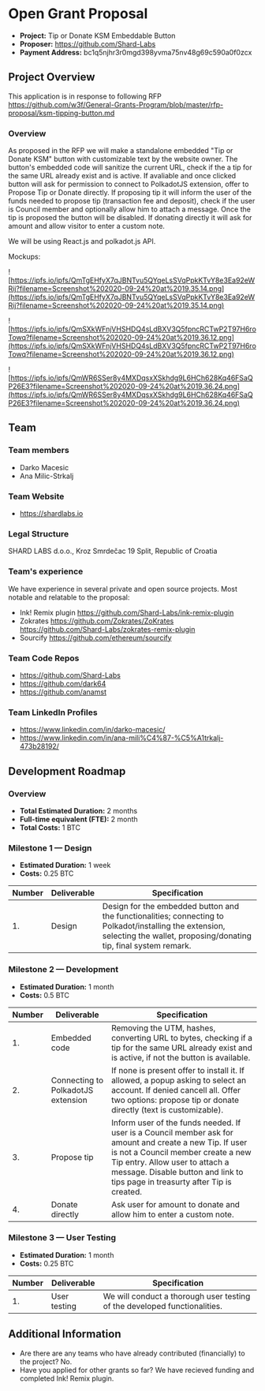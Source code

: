 # Open Grant Proposal

- **Project:** Tip or Donate KSM Embeddable Button
- **Proposer:** https://github.com/Shard-Labs
- **Payment Address:** bc1q5njhr3r0mgd398yvma75nv48g69c590a0f0zcx

## Project Overview

This application is in response to following RFP https://github.com/w3f/General-Grants-Program/blob/master/rfp-proposal/ksm-tipping-button.md

### Overview

As proposed in the RFP we will make a standalone embedded "Tip or Donate KSM" button with customizable text by the website owner. The button's embedded code will sanitize the current URL, check if the a tip for the same URL already exist and is active. If avaliable and once clicked button will ask for permission to connect to PolkadotJS extension, offer to Propose Tip or Donate directly. If proposing tip it will inform the user of the funds needed to propose tip (transaction fee and deposit), check if the user is Council member and optionally allow him to attach a message. Once the tip is proposed the button will be disabled. If donating directly it will ask for amount and allow visitor to enter a custom note.

We will be using React.js and polkadot.js API.

Mockups:

![https://ipfs.io/ipfs/QmTgEHfyX7qJBNTvu5QYqeLsSVqPpkKTvY8e3Ea92eWRij?filename=Screenshot%202020-09-24%20at%2019.35.14.png](https://ipfs.io/ipfs/QmTgEHfyX7qJBNTvu5QYqeLsSVqPpkKTvY8e3Ea92eWRij?filename=Screenshot%202020-09-24%20at%2019.35.14.png)

![https://ipfs.io/ipfs/QmSXkWFnjVHSHDQ4sLdBXV3Q5fpncRCTwP2T97H6roTowq?filename=Screenshot%202020-09-24%20at%2019.36.12.png](https://ipfs.io/ipfs/QmSXkWFnjVHSHDQ4sLdBXV3Q5fpncRCTwP2T97H6roTowq?filename=Screenshot%202020-09-24%20at%2019.36.12.png)

![https://ipfs.io/ipfs/QmWR6SSer8y4MXDqsxXSkhdg9L6HCh628Kq46FSaQP26E3?filename=Screenshot%202020-09-24%20at%2019.36.24.png](https://ipfs.io/ipfs/QmWR6SSer8y4MXDqsxXSkhdg9L6HCh628Kq46FSaQP26E3?filename=Screenshot%202020-09-24%20at%2019.36.24.png)

## Team

### Team members

- Darko Macesic
- Ana Milic-Strkalj

### Team Website

- https://shardlabs.io

### Legal Structure

SHARD LABS d.o.o., Kroz Smrdečac 19 Split, Republic of Croatia

### Team's experience

We have experience in several private and open source projects. Most notable and relatable to the proposal:

- Ink! Remix plugin https://github.com/Shard-Labs/ink-remix-plugin
- Zokrates https://github.com/Zokrates/ZoKrates https://github.com/Shard-Labs/zokrates-remix-plugin
- Sourcify https://github.com/ethereum/sourcify

### Team Code Repos

- https://github.com/Shard-Labs
- https://github.com/dark64
- https://github.com/anamst

### Team LinkedIn Profiles

- https://www.linkedin.com/in/darko-macesic/
- https://www.linkedin.com/in/ana-mili%C4%87-%C5%A1trkalj-473b28192/

## Development Roadmap

### Overview

- **Total Estimated Duration:** 2 months
- **Full-time equivalent (FTE):** 2 month
- **Total Costs:** 1 BTC

### Milestone 1 — Design

- **Estimated Duration:** 1 week
- **Costs:** 0.25 BTC

| Number | Deliverable | Specification                                                                                                                                                               |
| ------ | ----------- | --------------------------------------------------------------------------------------------------------------------------------------------------------------------------- |
| 1.     | Design      | Design for the embedded button and the functionalities; connecting to Polkadot/installing the extension, selecting the wallet, proposing/donating tip, final system remark. |

### Milestone 2 — Development

- **Estimated Duration:** 1 month
- **Costs:** 0.5 BTC

| Number | Deliverable                        | Specification                                                                                                                                                                                                                                                     |
| ------ | ---------------------------------- | ----------------------------------------------------------------------------------------------------------------------------------------------------------------------------------------------------------------------------------------------------------------- |
| 1.     | Embedded code                      | Removing the UTM, hashes, converting URL to bytes, checking if a tip for the same URL already exist and is active, if not the button is available.                                                                                                                |
| 2.     | Connecting to PolkadotJS extension | If none is present offer to install it. If allowed, a popup asking to select an account. If denied cancell all. Offer two options: propose tip or donate directly (text is customizable).                                                                         |
| 3.     | Propose tip                        | Inform user of the funds needed. If user is a Council member ask for amount and create a new Tip. If user is not a Council member create a new Tip entry. Allow user to attach a message. Disable button and link to tips page in treasurty after Tip is created. |
| 4.     | Donate directly                    | Ask user for amount to donate and allow him to enter a custom note.                                                                                                                                                                                               |

### Milestone 3 — User Testing

- **Estimated Duration:** 1 month
- **Costs:** 0.25 BTC

| Number | Deliverable  | Specification                                                             |
| ------ | ------------ | ------------------------------------------------------------------------- |
| 1.     | User testing | We will conduct a thorough user testing of the developed functionalities. |

## Additional Information

- Are there are any teams who have already contributed (financially) to the project? No.
- Have you applied for other grants so far? We have recieved funding and completed Ink! Remix plugin.
